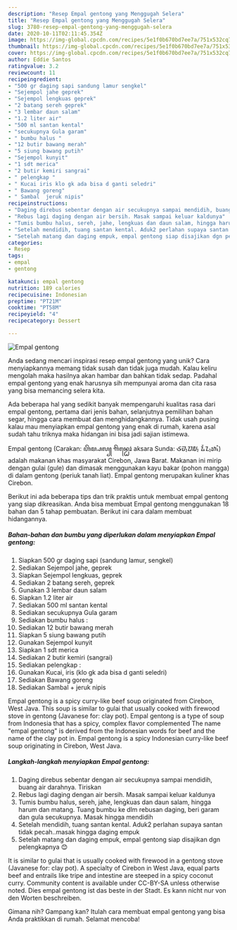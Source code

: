 ```yaml
---
description: "Resep Empal gentong yang Menggugah Selera"
title: "Resep Empal gentong yang Menggugah Selera"
slug: 3780-resep-empal-gentong-yang-menggugah-selera
date: 2020-10-11T02:11:45.354Z
image: https://img-global.cpcdn.com/recipes/5e1f0b670bd7ee7a/751x532cq70/empal-gentong-foto-resep-utama.jpg
thumbnail: https://img-global.cpcdn.com/recipes/5e1f0b670bd7ee7a/751x532cq70/empal-gentong-foto-resep-utama.jpg
cover: https://img-global.cpcdn.com/recipes/5e1f0b670bd7ee7a/751x532cq70/empal-gentong-foto-resep-utama.jpg
author: Eddie Santos
ratingvalue: 3.2
reviewcount: 11
recipeingredient:
- "500 gr daging sapi sandung lamur sengkel"
- "Sejempol jahe geprek"
- "Sejempol lengkuas geprek"
- "2 batang sereh geprek"
- "3 lembar daun salam"
- "1.2 liter air"
- "500 ml santan kental"
- "secukupnya Gula garam"
- " bumbu halus "
- "12 butir bawang merah"
- "5 siung bawang putih"
- "Sejempol kunyit"
- "1 sdt merica"
- "2 butir kemiri sangrai"
- " pelengkap "
- " Kucai iris klo gk ada bisa d ganti seledri"
- " Bawang goreng"
- " Sambal  jeruk nipis"
recipeinstructions:
- "Daging direbus sebentar dengan air secukupnya sampai mendidih, buang air darahnya. Tiriskan"
- "Rebus lagi daging dengan air bersih. Masak sampai keluar kaldunya"
- "Tumis bumbu halus, sereh, jahe, lengkuas dan daun salam, hingga harum dan matang. Tuang bumbu ke dlm rebusan daging, beri garam dan gula secukupnya. Masak hingga mendidih"
- "Setelah mendidih, tuang santan kental. Aduk2 perlahan supaya santan tidak pecah..masak hingga daging empuk"
- "Setelah matang dan daging empuk, empal gentong siap disajikan dgn pelengkapnya 😊"
categories:
- Resep
tags:
- empal
- gentong

katakunci: empal gentong 
nutrition: 189 calories
recipecuisine: Indonesian
preptime: "PT21M"
cooktime: "PT58M"
recipeyield: "4"
recipecategory: Dessert

---
```



![Empal gentong](https://img-global.cpcdn.com/recipes/5e1f0b670bd7ee7a/751x532cq70/empal-gentong-foto-resep-utama.jpg)

Anda sedang mencari inspirasi resep empal gentong yang unik? Cara menyiapkannya memang tidak susah dan tidak juga mudah. Kalau keliru mengolah maka hasilnya akan hambar dan bahkan tidak sedap. Padahal empal gentong yang enak harusnya sih mempunyai aroma dan cita rasa yang bisa memancing selera kita.

Ada beberapa hal yang sedikit banyak mempengaruhi kualitas rasa dari empal gentong, pertama dari jenis bahan, selanjutnya pemilihan bahan segar, hingga cara membuat dan menghidangkannya. Tidak usah pusing kalau mau menyiapkan empal gentong yang enak di rumah, karena asal sudah tahu triknya maka hidangan ini bisa jadi sajian istimewa.

Empal gentong (Carakan: ꦲꦼꦩ꧀ꦥꦭ꧀ ꦒꦼꦤ꧀ꦛꦺꦴꦁ aksara Sunda: ᮈᮙ᮪ᮕᮜ᮪ ᮍᮨᮔ᮪ᮒᮧᮀ) adalah makanan khas masyarakat Cirebon, Jawa Barat. Makanan ini mirip dengan gulai (gule) dan dimasak menggunakan kayu bakar (pohon mangga) di dalam gentong (periuk tanah liat). Empal gentong merupakan kuliner khas Cirebon.


Berikut ini ada beberapa tips dan trik praktis untuk membuat empal gentong yang siap dikreasikan. Anda bisa membuat Empal gentong menggunakan 18 bahan dan 5 tahap pembuatan. Berikut ini cara dalam membuat hidangannya.

<!--inarticleads1-->

##### Bahan-bahan dan bumbu yang diperlukan dalam menyiapkan Empal gentong:

1. Siapkan 500 gr daging sapi (sandung lamur, sengkel)
1. Sediakan Sejempol jahe, geprek
1. Siapkan Sejempol lengkuas, geprek
1. Sediakan 2 batang sereh, geprek
1. Gunakan 3 lembar daun salam
1. Siapkan 1.2 liter air
1. Sediakan 500 ml santan kental
1. Sediakan secukupnya Gula garam
1. Sediakan  bumbu halus :
1. Sediakan 12 butir bawang merah
1. Siapkan 5 siung bawang putih
1. Gunakan Sejempol kunyit
1. Siapkan 1 sdt merica
1. Sediakan 2 butir kemiri (sangrai)
1. Sediakan  pelengkap :
1. Gunakan  Kucai, iris (klo gk ada bisa d ganti seledri)
1. Sediakan  Bawang goreng
1. Sediakan  Sambal + jeruk nipis


Empal gentong is a spicy curry-like beef soup originated from Cirebon, West Java. This soup is similar to gulai that usually cooked with firewood stove in gentong (Javanese for: clay pot). Empal gentong is a type of soup from Indonesia that has a spicy, complex flavor complemented The name &#34;empal gentong&#34; is derived from the Indonesian words for beef and the name of the clay pot in. Empal gentong is a spicy Indonesian curry-like beef soup originating in Cirebon, West Java. 

<!--inarticleads2-->

##### Langkah-langkah menyiapkan Empal gentong:

1. Daging direbus sebentar dengan air secukupnya sampai mendidih, buang air darahnya. Tiriskan
1. Rebus lagi daging dengan air bersih. Masak sampai keluar kaldunya
1. Tumis bumbu halus, sereh, jahe, lengkuas dan daun salam, hingga harum dan matang. Tuang bumbu ke dlm rebusan daging, beri garam dan gula secukupnya. Masak hingga mendidih
1. Setelah mendidih, tuang santan kental. Aduk2 perlahan supaya santan tidak pecah..masak hingga daging empuk
1. Setelah matang dan daging empuk, empal gentong siap disajikan dgn pelengkapnya 😊


It is similar to gulai that is usually cooked with firewood in a gentong stove (Javanese for: clay pot). A specialty of Cirebon in West Java, equal parts beef and entrails like tripe and intestine are steeped in a spicy coconut curry. Community content is available under CC-BY-SA unless otherwise noted. Dies empal gentong ist das beste in der Stadt. Es kann nicht nur von den Worten beschreiben. 

Gimana nih? Gampang kan? Itulah cara membuat empal gentong yang bisa Anda praktikkan di rumah. Selamat mencoba!
